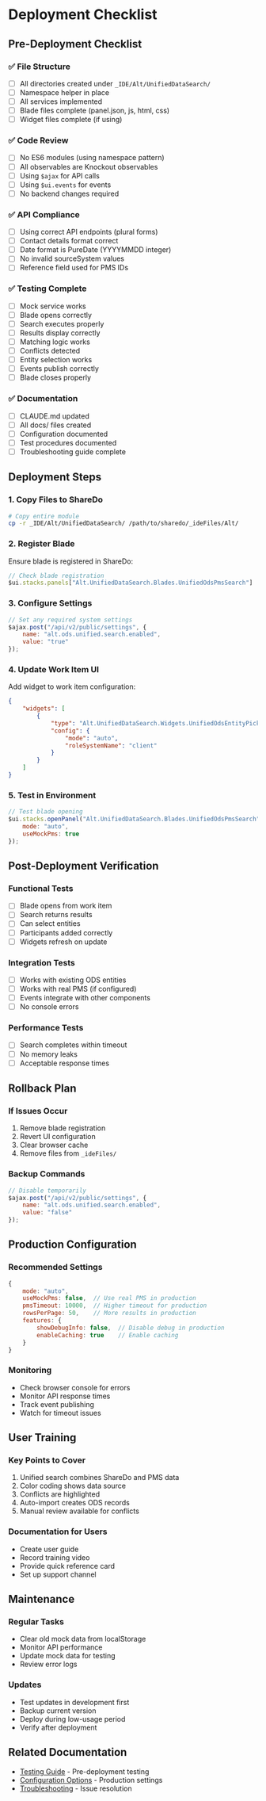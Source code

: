 # Deployment Checklist

## Pre-Deployment Checklist

### ✅ File Structure
- [ ] All directories created under `_IDE/Alt/UnifiedDataSearch/`
- [ ] Namespace helper in place
- [ ] All services implemented
- [ ] Blade files complete (panel.json, js, html, css)
- [ ] Widget files complete (if using)

### ✅ Code Review
- [ ] No ES6 modules (using namespace pattern)
- [ ] All observables are Knockout observables
- [ ] Using `$ajax` for API calls
- [ ] Using `$ui.events` for events
- [ ] No backend changes required

### ✅ API Compliance
- [ ] Using correct API endpoints (plural forms)
- [ ] Contact details format correct
- [ ] Date format is PureDate (YYYYMMDD integer)
- [ ] No invalid sourceSystem values
- [ ] Reference field used for PMS IDs

### ✅ Testing Complete
- [ ] Mock service works
- [ ] Blade opens correctly
- [ ] Search executes properly
- [ ] Results display correctly
- [ ] Matching logic works
- [ ] Conflicts detected
- [ ] Entity selection works
- [ ] Events publish correctly
- [ ] Blade closes properly

### ✅ Documentation
- [ ] CLAUDE.md updated
- [ ] All docs/ files created
- [ ] Configuration documented
- [ ] Test procedures documented
- [ ] Troubleshooting guide complete

## Deployment Steps

### 1. Copy Files to ShareDo
```bash
# Copy entire module
cp -r _IDE/Alt/UnifiedDataSearch/ /path/to/sharedo/_ideFiles/Alt/
```

### 2. Register Blade
Ensure blade is registered in ShareDo:
```javascript
// Check blade registration
$ui.stacks.panels["Alt.UnifiedDataSearch.Blades.UnifiedOdsPmsSearch"]
```

### 3. Configure Settings
```javascript
// Set any required system settings
$ajax.post("/api/v2/public/settings", {
    name: "alt.ods.unified.search.enabled",
    value: "true"
});
```

### 4. Update Work Item UI
Add widget to work item configuration:
```json
{
    "widgets": [
        {
            "type": "Alt.UnifiedDataSearch.Widgets.UnifiedOdsEntityPicker",
            "config": {
                "mode": "auto",
                "roleSystemName": "client"
            }
        }
    ]
}
```

### 5. Test in Environment
```javascript
// Test blade opening
$ui.stacks.openPanel("Alt.UnifiedDataSearch.Blades.UnifiedOdsPmsSearch", {
    mode: "auto",
    useMockPms: true
});
```

## Post-Deployment Verification

### Functional Tests
- [ ] Blade opens from work item
- [ ] Search returns results
- [ ] Can select entities
- [ ] Participants added correctly
- [ ] Widgets refresh on update

### Integration Tests
- [ ] Works with existing ODS entities
- [ ] Works with real PMS (if configured)
- [ ] Events integrate with other components
- [ ] No console errors

### Performance Tests
- [ ] Search completes within timeout
- [ ] No memory leaks
- [ ] Acceptable response times

## Rollback Plan

### If Issues Occur
1. Remove blade registration
2. Revert UI configuration
3. Clear browser cache
4. Remove files from `_ideFiles/`

### Backup Commands
```javascript
// Disable temporarily
$ajax.post("/api/v2/public/settings", {
    name: "alt.ods.unified.search.enabled",
    value: "false"
});
```

## Production Configuration

### Recommended Settings
```javascript
{
    mode: "auto",
    useMockPms: false,  // Use real PMS in production
    pmsTimeout: 10000,  // Higher timeout for production
    rowsPerPage: 50,    // More results in production
    features: {
        showDebugInfo: false,  // Disable debug in production
        enableCaching: true    // Enable caching
    }
}
```

### Monitoring
- Check browser console for errors
- Monitor API response times
- Track event publishing
- Watch for timeout issues

## User Training

### Key Points to Cover
1. Unified search combines ShareDo and PMS data
2. Color coding shows data source
3. Conflicts are highlighted
4. Auto-import creates ODS records
5. Manual review available for conflicts

### Documentation for Users
- Create user guide
- Record training video
- Provide quick reference card
- Set up support channel

## Maintenance

### Regular Tasks
- Clear old mock data from localStorage
- Monitor API performance
- Update mock data for testing
- Review error logs

### Updates
- Test updates in development first
- Backup current version
- Deploy during low-usage period
- Verify after deployment

## Related Documentation
- [Testing Guide](13-testing.md) - Pre-deployment testing
- [Configuration Options](15-configuration.md) - Production settings
- [Troubleshooting](14-troubleshooting.md) - Issue resolution